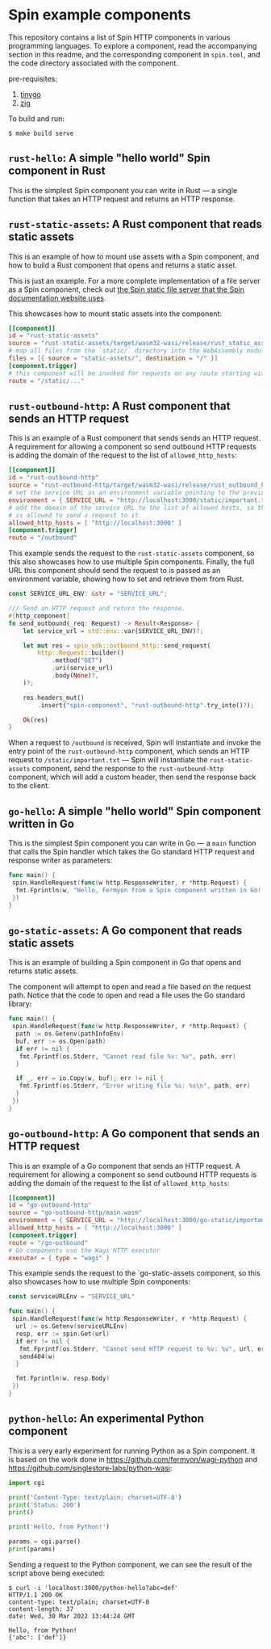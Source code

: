 # Spin example components

This repository contains a list of Spin HTTP components in various
programming languages.
To explore a component, read the accompanying section in this readme,
and the corresponding component in `spin.toml`, and the code directory
associated with the component.

pre-requisites:
1. [tinygo](https://tinygo.org/getting-started/install/)
2. [zig](https://ziglang.org/learn/getting-started/#installing-zig)

To build and run:

```
$ make build serve
```

## `rust-hello`: A simple "hello world" Spin component in Rust

This is the simplest Spin component you can write in Rust — a single function that
takes an HTTP request and returns an HTTP response.

## `rust-static-assets`: A Rust component that reads static assets

This is an example of how to mount use assets with a Spin component, and how
to build a Rust component that opens and returns a static asset.

This is just an example. For a more complete implementation of a file server as
a Spin component, check out [the Spin static file server that the Spin documentation
website uses](https://github.com/fermyon/spin-fileserver).

This showcases how to mount static assets into the component:

```toml
[[component]]
id = "rust-static-assets"
source = "rust-static-assets/target/wasm32-wasi/release/rust_static_assets.wasm"
# map all files from the `static/` directory into the WebAssembly module, at `/`.
files = [{ source = "static-assets/", destination = "/" }]
[component.trigger]
# this component will be invoked for requests on any route starting with `/static/`
route = "/static/..."
```

## `rust-outbound-http`: A Rust component that sends an HTTP request

This is an example of a Rust component that sends sends an HTTP request. A
requirement for allowing a component so send outbound HTTP requests is adding
the domain of the request to the list of `allowed_http_hosts`:

```toml
[[component]]
id = "rust-outbound-http"
source = "rust-outbound-http/target/wasm32-wasi/release/rust_outbound_http.wasm"
# set the service URL as an environment variable pointing to the previous component
environment = { SERVICE_URL = "http://localhost:3000/static/important.txt" }
# add the domain of the service URL to the list of allowed hosts, so the component 
# is allowed to send a request to it
allowed_http_hosts = [ "http://localhost:3000" ]
[component.trigger]
route = "/outbound"
```

This example sends the request to the `rust-static-assets` component, so this
also showcases how to use multiple Spin components.
Finally, the full URL this component should send the request to is passed as an
environment variable, showing how to set and retrieve them from Rust.

```rust
const SERVICE_URL_ENV: &str = "SERVICE_URL";

/// Send an HTTP request and return the response.
#[http_component]
fn send_outbound(_req: Request) -> Result<Response> {
    let service_url = std::env::var(SERVICE_URL_ENV)?;

    let mut res = spin_sdk::outbound_http::send_request(
        http::Request::builder()
            .method("GET")
            .uri(service_url)
            .body(None)?,
    )?;

    res.headers_mut()
        .insert("spin-component", "rust-outbound-http".try_into()?);

    Ok(res)
}
```

When a request to `/outbound` is received, Spin will instantiate and invoke the
entry point of the `rust-outbound-http` component, which sends an HTTP request to
`/static/important.txt` — Spin will instantiate the `rust-static-assets`
component, send the response to the `rust-outbound-http` component, which will
add a custom header, then send the response back to the client.

## `go-hello`: A simple "hello world" Spin component written in Go

This is the simplest Spin component you can write in Go — a `main` function that
calls the Spin handler which takes the Go standard HTTP request and response
writer as parameters:

```go
func main() {
 spin.HandleRequest(func(w http.ResponseWriter, r *http.Request) {
  fmt.Fprintln(w, "Hello, Fermyon from a Spin component written in Go!!")
 })
}
```

## `go-static-assets`: A Go component that reads static assets

This is an example of building a Spin component in Go that opens and returns
static assets.

The component will attempt to open and read a file based on the request path.
Notice that the code to open and read a file uses the Go standard library:

```go
func main() {
 spin.HandleRequest(func(w http.ResponseWriter, r *http.Request) {
  path := os.Getenv(pathInfoEnv)
  buf, err := os.Open(path)
  if err != nil {
   fmt.Fprintf(os.Stderr, "Cannot read file %v: %v", path, err)
  }

  if _, err = io.Copy(w, buf); err != nil {
   fmt.Fprintf(os.Stderr, "Error writing file %s: %s\n", path, err)
  }
 })
}
```

## `go-outbound-http`: A Go component that sends an HTTP request

This is an example of a Go component that sends an HTTP request.
A requirement for allowing a component so send outbound HTTP requests is adding
the domain of the request to the list of `allowed_http_hosts`:

```toml
[[component]]
id = "go-outbound-http"
source = "go-outbound-http/main.wasm"
environment = { SERVICE_URL = "http://localhost:3000/go-static/important.txt" }
allowed_http_hosts = [ "http://localhost:3000" ]
[component.trigger]
route = "/go-outbound"
# Go components use the Wagi HTTP executor
executor = { type = "wagi" }
```

This example sends the request to the `go-static-assets  component, so
this also showcases how to use multiple Spin components:

```go
const serviceURLEnv = "SERVICE_URL"

func main() {
 spin.HandleRequest(func(w http.ResponseWriter, r *http.Request) {
  url := os.Getenv(serviceURLEnv)
  resp, err := spin.Get(url)
  if err != nil {
   fmt.Fprintf(os.Stderr, "Cannot send HTTP request to %v: %v", url, err)
   send404(w)
  }

  fmt.Fprintln(w, resp.Body)
 })
}
```

## `python-hello`: An experimental Python component

This is a very early experiment for running Python as a Spin component.
It is based on the work done in <https://github.com/fermyon/wagi-python> and
<https://github.com/singlestore-labs/python-wasi>:

```python
import cgi

print('Content-Type: text/plain; charset=UTF-8')
print('Status: 200')
print()

print('Hello, from Python!')

params = cgi.parse()
print(params)
```

Sending a request to the Python component, we can see the result of the script
above being executed:

```
$ curl -i 'localhost:3000/python-hello?abc=def'
HTTP/1.1 200 OK
content-type: text/plain; charset=UTF-8
content-length: 37
date: Wed, 30 Mar 2022 13:44:24 GMT

Hello, from Python!
{'abc': ['def']}
```
